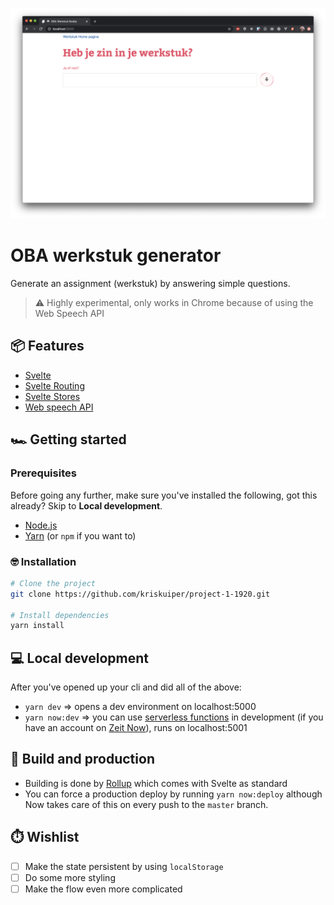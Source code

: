 ![Werkstuk buddy homepage](assets/werkstuk-buddy.png)

# OBA werkstuk generator
Generate an assignment (werkstuk) by answering simple questions.
> :warning: Highly experimental, only works in Chrome because of using the Web Speech API

## 📦 Features
- [Svelte](https://svelte.dev/)
- [Svelte Routing](https://github.com/EmilTholin/svelte-routing)
- [Svelte Stores](https://svelte.dev/tutorial/writable-stores)
- [Web speech API](https://developer.mozilla.org/en-US/docs/Web/API/Web_Speech_API/Using_the_Web_Speech_API)

## 🏎️ Getting started
### Prerequisites
Before going any further, make sure you've installed the following, got this already? Skip to **Local development**.
- [Node.js]()
- [Yarn]() (or `npm` if you want to)

### 🤓 Installation
```bash
# Clone the project
git clone https://github.com/kriskuiper/project-1-1920.git

# Install dependencies
yarn install
```

## 💻 Local development
After you've opened up your cli and did all of the above:
- `yarn dev` => opens a dev environment on localhost:5000
- `yarn now:dev` => you can use [serverless functions](https://zeit.co/docs/v2/serverless-functions/introduction) in development (if you have an account on [Zeit Now](https://zeit.co/home)), runs on localhost:5001

## 🚀 Build and production
- Building is done by [Rollup]() which comes with Svelte as standard
- You can force a production deploy by running `yarn now:deploy` although Now takes care of this on every push to the `master` branch.

## ⏱️ Wishlist
- [ ] Make the state persistent by using `localStorage`
- [ ] Do some more styling
- [ ] Make the flow even more complicated